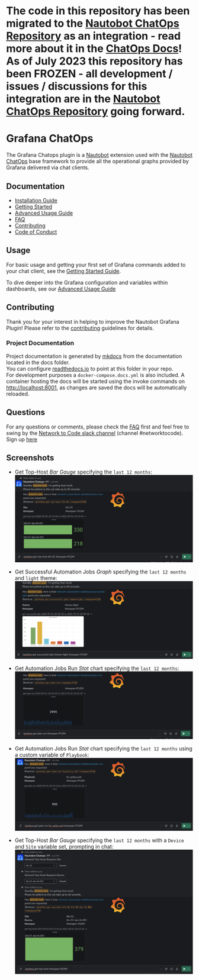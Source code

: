 # The code in this repository has been migrated to the [Nautobot ChatOps Repository](https://github.com/nautobot/nautobot-plugin-chatops) as an integration - read more about it in the [ChatOps Docs](https://docs.nautobot.com/projects/chatops/en/latest/admin/install/)! As of July 2023 this repository has been **FROZEN** - all development / issues / discussions for this integration are in the [Nautobot ChatOps Repository](https://github.com/nautobot/nautobot-plugin-chatops) going forward.

# Grafana ChatOps 

The Grafana Chatops plugin is a [Nautobot](https://github.com/nautobot/nautobot) extension used with 
the [Nautobot ChatOps](https://github.com/nautobot/nautobot-plugin-chatops/)
base framework to provide all the operational graphs provided by Grafana delivered via chat clients.

## Documentation
 * [Installation Guide](docs/installation.md)
 * [Getting Started](docs/getting_started.md)
 * [Advanced Usage Guide](docs/advanced_usage.md)
 * [FAQ](docs/faq.md)
 * [Contributing](docs/contributing.md)
 * [Code of Conduct](docs/code_of_conduct.md)


## Usage

For basic usage and getting your first set of Grafana commands added to your chat client, see
the [Getting Started Guide](docs/getting_started.md).

To dive deeper into the Grafana configuration and variables within dashboards, see our 
[Advanced Usage Guide](docs/advanced_usage.md)

## Contributing

Thank you for your interest in helping to improve the Nautobot Grafana Plugin! 
Please refer to the [contributing](docs/contributing.md) guidelines for details.

### Project Documentation

Project documentation is generated by [mkdocs](https://www.mkdocs.org/) from the documentation located in the docs folder.  
You can configure [readthedocs.io](https://readthedocs.io/) to point at this folder in your repo.  
For development purposes a `docker-compose.docs.yml` is also included. 
 A container hosting the docs will be started using the invoke commands on [http://localhost:8001](http://localhost:8001), 
 as changes are saved the docs will be automatically reloaded.

## Questions

For any questions or comments, please check the [FAQ](docs/faq.md) first and feel free to swing by 
the [Network to Code slack channel](https://networktocode.slack.com/) (channel #networktocode).
Sign up [here](http://slack.networktocode.com/)

## Screenshots

* Get Top-Host *Bar Gauge* specifying the `last 12 months`:
![Top Hosts P12M](docs/img/ss_top_host_timespan_P12M.png)

* Get Successful Automation Jobs *Graph* specifying the `last 12 months` and `light` theme:
![Top Hosts P12M](docs/img/ss_successful_jobs_lighttheme.png)

* Get Automation Jobs Run *Stat* chart specifying the `last 12 months`:
![Top Hosts P12M](docs/img/ss_jobs_run_P12M.png)

* Get Automation Jobs Run *Stat* chart specifying the `last 12 months` using a custom variable of `Playbook`:
![Top Hosts P12M](docs/img/ss_jobs_run_P12M_w_Playbook.png)

* Get Top-Host *Bar Gauge* specifying the `last 12 months` with a `Device` and `Site` variable set, prompting in chat:
![Top Hosts P12M](docs/img/ss_top_host_variable_prompt.png)
